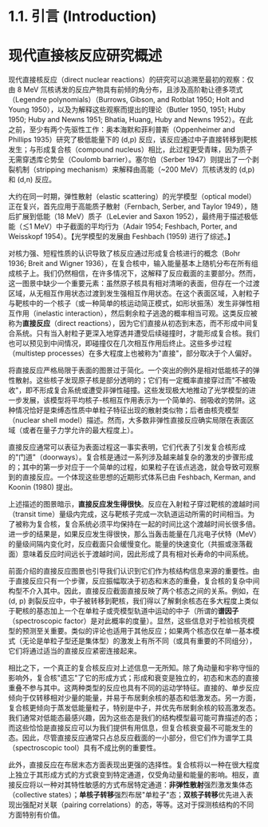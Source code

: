 # 1.1. 引言 (Introduction)
# 现代直接核反应研究概述

现代直接核反应（direct nuclear reactions）的研究可以追溯至最初的观察：仅由 8 MeV 氘核诱发的反应产物具有前倾的角分布，且涉及高阶勒让德多项式（Legendre polynomials）（Burrows, Gibson, and Rotblat 1950; Holt and Young 1950），以及为解释这些观察而提出的理论（Butler 1950, 1951; Huby 1950; Huby and Newns 1951; Bhatia, Huang, Huby and Newns 1952）。在此之前，至少有两个先驱性工作：奥本海默和菲利普斯（Oppenheimer and Phillips 1935）研究了极低能量下的 (d,p) 反应，该反应通过中子直接转移到靶核发生；与形成复合核（compound nucleus）相比，此过程更受青睐，因为质子无需穿透库仑势垒（Coulomb barrier）。塞尔伯（Serber 1947）则提出了一个剥裂机制（stripping mechanism）来解释由高能（~200 MeV）氘核诱发的 (d,p) 和 (d,n) 反应。

大约在同一时期，弹性散射（elastic scattering）的光学模型（optical model）正在复兴，首先应用于高能质子散射（Fernbach, Serber, and Taylor 1949），随后扩展到低能（18 MeV）质子（LeLevier and Saxon 1952），最终用于描述极低能（≲1 MeV）中子截面的平均行为（Adair 1954; Feshbach, Porter, and Weisskopf 1954）。【光学模型的发展由 Feshbach (1959) 进行了综述。】

对核力强、短程性质的认识导致了核反应通过形成复合核进行的概念（Bohr 1936; Breit and Wigner 1936），在复合核中，输入能量基本上随机分布在所有组成核子上。我们仍然相信，在许多情况下，这解释了反应截面的主要部分。然而，这一图景中缺少一个重要元素：虽然原子核具有相对清晰的表面，但存在一个过渡区域，从无相互作用状态过渡到发生强相互作用状态。在这个表面区域，入射粒子与靶核中的一个核子（或一种简单的核运动简正模式，如形状振荡）发生非弹性相互作用（inelastic interaction），然后剩余粒子逃逸的概率相当可观。这类反应被称为**直接反应**（direct reactions），因为它们直接从初态到末态，而不形成中间复合系统。只有当入射粒子更深入地穿透并遭受后续碰撞时，才能形成复合核。我们也可以预见到中间情况，即碰撞仅在几次相互作用后终止。这些多步过程（multistep processes）在多大程度上也被称为"直接"，部分取决于个人偏好。

将直接反应严格局限于表面的图景过于简化。一个突出的例外是相对低能核子的弹性散射。这些核子发现原子核是部分透明的；它们有一定概率直接穿过而"不被吸收"，即不形成复合系统或遭受非弹性碰撞。这些发现极大地推动了光学模型的进一步发展，该模型将平均核子-核相互作用表示为一个简单的、弱吸收的势阱。这种情况恰好是束缚态性质中单粒子特征出现的散射类似物；后者由核壳模型（nuclear shell model）描述。然而，大多数非弹性直接反应确实局限在表面区域（或者在量子力学允许的最大程度上）。

直接反应通常可以表征为表面过程这一事实表明，它们代表了引发复合核形成的"门道"（doorways）。复合核是通过一系列涉及越来越复杂的激发的步骤形成的；其中的第一步对应于一个简单的过程，如果粒子在该点逃逸，就会导致可观察到的直接反应。一个体现这些思想的近期形式体系已由 Feshbach, Kerman, and Koonin (1980) 提出。

上述描述的图景暗示，**直接反应发生得很快**。反应在入射粒子穿过靶核的渡越时间（transit time）量级内完成，这与靶核子完成一次轨道运动所需的时间相当。为了被称为复合核，复合系统必须平均保持在一起的时间比这个渡越时间长很多倍。进一步的结果是，如果反应发生得很快，那么当轰击能量在几兆电子伏特（MeV）的量级间隔内变化时，反应截面只会缓慢变化。能量的快速变化（共振或涨落截面）意味着反应时间远长于渡越时间，因此形成了具有相对长寿命的中间系统。

前面介绍的直接反应图景也引导我们认识到它们作为核结构信息来源的重要性。由于直接反应只有一个步骤，反应振幅取决于初态和末态的重叠，复合核的复杂中间构型不介入其中。因此，直接反应截面直接反映了两个核态之间的关系。例如，在 (d, p) 剥裂反应中，中子被转移到靶核，我们得以了解剩余核态在多大程度上类似于靶核的基态加上一个在单粒子或壳模型轨道中运动的中子（所谓的**谱因子**（spectroscopic factor）是对此概率的度量）。显然，这些信息对于检验核壳模型的预测至关重要。类似的评论也适用于其他反应；如果两个核态仅在单一基本模式（无论是单粒子型还是集体型）的激发上有所不同（或具有重要的不同组分），它们将通过适当的直接反应紧密连接起来。

相比之下，一个真正的复合核反应对上述信息一无所知。除了角动量和宇称守恒的影响外，复合核"遗忘"了它的形成方式；形成和衰变是独立的，初态和末态的直接重叠不参与其中。这两种类型的反应也具有不同的运动学特征。直接的、单步反应倾向于仅转移相对少量的能量，并易于布居剩余核的基态和低激发态。另一方面，复合核更倾向于蒸发低能量粒子，特别是中子，并优先布居剩余核的较高激发态。我们通常对低能态最感兴趣，因为这些态是我们的结构模型最可能可靠描述的态；而这些恰恰是直接反应可以为我们提供有用信息，但复合核衰变最不可能发生的态。因此，尽管直接反应通常只占总反应截面的一小部分，但它们作为谱学工具（spectroscopic tool）具有不成比例的重要性。

此外，直接反应在布居末态方面表现出更强的选择性。复合核将以一种在很大程度上独立于其形成方式的方式衰变到特定通道，仅受角动量和能量的影响。相反，直接反应将以一种对其特性敏感的方式布居特定通道：**非弹性散射**强烈激发集体态（collective states）；**单核子转移**强烈布居"单粒子"态；**双核子转移**优先进入表现出强配对关联（pairing correlations）的态，等等。这对于探测核结构的不同方面特别有价值。